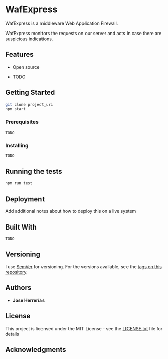# WafExpress

WafExpress is a middleware Web Application Firewall.

WafExpress monitors the requests on our server and acts in case there are suspicious indications.


## Features

* Open source

* TODO



## Getting Started

``` bash
git clone project_uri
npm start
```

### Prerequisites


```
TODO
```

### Installing


```
TODO
```

 

## Running the tests




``` bash
npm run test
```

 

 

## Deployment

Add additional notes about how to deploy this on a live system

## Built With

```
TODO
```


## Versioning

I use [SemVer](http://semver.org/) for versioning. For the versions available, see the [tags on this repository](https://github.com/your/project/tags). 

## Authors

* **Jose Herrerías**


## License

This project is licensed under the MIT License - see the [LICENSE.txt](LICENSE.txt) file for details

## Acknowledgments

